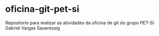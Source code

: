 # oficina-git-pet-si
Repositorio para realizar as atividades da oficina de git do grupo PET-SI
Gabriel Vargas Saueressig